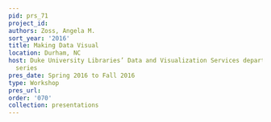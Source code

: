 ```yaml
---
pid: prs_71
project_id: 
authors: Zoss, Angela M.
sort_year: '2016'
title: Making Data Visual
location: Durham, NC
host: Duke University Libraries’ Data and Visualization Services department workshop
  series
pres_date: Spring 2016 to Fall 2016
type: Workshop
pres_url: 
order: '070'
collection: presentations
---
```

